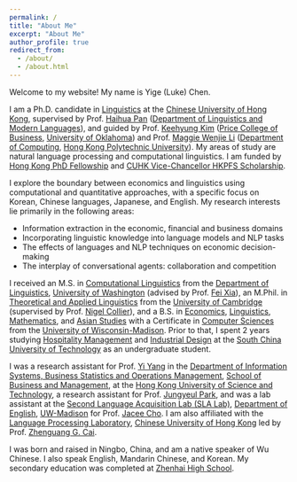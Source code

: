 ```yaml
---
permalink: /
title: "About Me"
excerpt: "About Me"
author_profile: true
redirect_from: 
  - /about/
  - /about.html
---
```


Welcome to my website! My name is Yige (Luke) Chen. 

I am a Ph.D. candidate in [Linguistics](https://ling.cuhk.edu.hk/) at the [Chinese University of Hong Kong](https://www.cuhk.edu.hk/english/), supervised by Prof. [Haihua Pan](https://ling.cuhk.edu.hk/people/faculty-linguistics/pan-haihua/) ([Department of Linguistics and Modern Languages](https://ling.cuhk.edu.hk/)), and guided by Prof. [Keehyung Kim](http://keehyung.com/) ([Price College of Business](https://www.ou.edu/price), [University of Oklahoma](https://www.ou.edu/)) and Prof. [Maggie Wenjie Li](https://www.polyu.edu.hk/comp/people/academic-staff/prof-li-wenjie-maggie/) ([Department of Computing](https://www.polyu.edu.hk/comp/), [Hong Kong Polytechnic University](https://www.polyu.edu.hk/en/)). My areas of study are natural language processing and computational linguistics. I am funded by [Hong Kong PhD Fellowship](https://www.ugc.edu.hk/eng/rgc/funding_opport/hkpfs/) and [CUHK Vice-Chancellor HKPFS Scholarship](https://www.gs.cuhk.edu.hk/admissions/scholarships-fees/hkpfs). 

I explore the boundary between economics and linguistics using computational and quantitative approaches, with a specific focus on Korean, Chinese languages, Japanese, and English. My research interests lie primarily in the following areas: 

* Information extraction in the economic, financial and business domains
* Incorporating linguistic knowledge into language models and NLP tasks
* The effects of languages and NLP techniques on economic decision-making
* The interplay of conversational agents: collaboration and competition

I received an M.S. in [Computational Linguistics](https://www.compling.uw.edu/) from the [Department of Linguistics](https://linguistics.washington.edu/), [University of Washington](https://www.washington.edu/) (advised by Prof. [Fei Xia](https://linguistics.washington.edu/people/fei-xia)), an M.Phil. in [Theoretical and Applied Linguistics](https://www.mmll.cam.ac.uk/dtal) from the [University of Cambridge](https://www.cam.ac.uk/) (supervised by Prof. [Nigel Collier](https://www.mmll.cam.ac.uk/nhc30)), and a B.S. in [Economics](https://econ.wisc.edu/), [Linguistics](https://langsci.wisc.edu/), [Mathematics](https://math.wisc.edu/), and [Asian Studies](https://eastasia.wisc.edu/) with a Certificate in [Computer Sciences](https://www.cs.wisc.edu/) from the [University of Wisconsin-Madison](https://www.wisc.edu/). Prior to that, I spent 2 years studying [Hospitality Management](http://www2.scut.edu.cn/tourism/) and [Industrial Design](http://www2.scut.edu.cn/design/) at the [South China University of Technology](https://www.scut.edu.cn/new/) as an undergraduate student. 

I was a research assistant for Prof. [Yi Yang](https://isom.hkust.edu.hk/faculty-and-staff/directory/imyiyang) in the [Department of Information Systems, Business Statistics and Operations Management](https://isom.hkust.edu.hk/), [School of Business and Management](https://bm.hkust.edu.hk/), at the [Hong Kong University of Science and Technology](https://hkust.edu.hk/), a research assistant for Prof. [Jungyeul Park](https://linguistics.ubc.ca/profile/jungyeul-park), and was a lab assistant at the [Second Language Acquisition Lab (SLA Lab)](https://dept.english.wisc.edu/slalab/), [Department of English](https://english.wisc.edu/), [UW-Madison](https://www.wisc.edu/) for Prof. [Jacee Cho](https://english.wisc.edu/staff/cho-jacee/). I am also affiliated with the [Language Processing Laboratory](https://cuhklpl.github.io/), [Chinese University of Hong Kong](https://www.cuhk.edu.hk/english/) led by Prof. [Zhenguang G. Cai](https://ling.cuhk.edu.hk/people/faculty-linguistics/cai-zhenguang/). 

I was born and raised in Ningbo, China, and am a native speaker of Wu Chinese. I also speak English, Mandarin Chinese, and Korean. My secondary education was completed at [Zhenhai High School](http://zhzx.net.cn/). 
